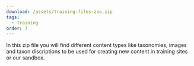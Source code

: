 ```yaml
---
download: /assets/training-files-zoo.zip
tags:
  - training
order: 7
---
```


In this zip file you will find different content types like taxonomies, images and taxon discriptions to be used for creating new content in training sites or our sandbox.
